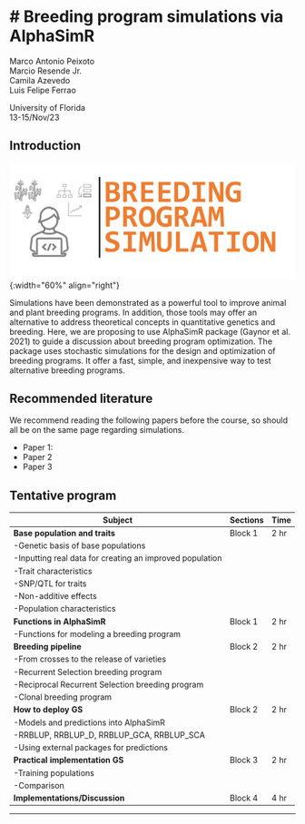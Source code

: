 # # Breeding program simulations via AlphaSimR  

Marco Antonio Peixoto  
Marcio Resende Jr.  
Camila Azevedo  
Luis Felipe Ferrao  

University of Florida  
13-15/Nov/23


## **Introduction**

![Imputation](../../assets/images/Picture1.png){:width="60%" align="right"}  

Simulations have been demonstrated as a powerful tool to improve animal and plant breeding programs. In addition, those tools may offer an alternative to address theoretical concepts in quantitative genetics and breeding. Here, we are proposing to use AlphaSimR package (Gaynor et al. 2021) to guide a discussion about breeding program optimization. The package uses stochastic simulations for the design and optimization of breeding programs. It offer a fast, simple, and inexpensive way to test alternative breeding programs.


## **Recommended literature**

We recommend reading the following papers before the course, so should all be on the same page regarding simulations.

- Paper 1:
- Paper 2
- Paper 3


## **Tentative program**

| Subject                                                  | Sections  | Time  |
|----------------------------------------------------------|-----------|-------|
|**Base population and traits**                            |  Block 1  |  2 hr |
| -Genetic basis of base populations                       |                | 
| -Inputting real data for creating an improved population |                 |
| -Trait characteristics                                   |                 |
| -SNP/QTL for traits                                      |                |
| -Non-additive effects                                    |                 |
| -Population characteristics                              |                |
| **Functions in AlphaSimR**                                | Block 1   | 2 hr  |
| -Functions for modeling a breeding program               |           |       |
| **Breeding pipeline**                                     | Block 2   | 2 hr  |
| -From crosses to the release of varieties                     |           |       |
| -Recurrent Selection breeding program                     |           |       |
| -Reciprocal Recurrent Selection breeding program          |           |       |
| -Clonal breeding program                                  |           |       |
| **How to deploy GS**                                     | Block 2   | 2 hr  |
| -Models and predictions into AlphaSimR                |           |       |
| -RRBLUP, RRBLUP_D, RRBLUP_GCA, RRBLUP_SCA             |           |       |
| -Using external packages for predictions            |           |       |
| **Practical implementation GS**                          | Block 3   | 2 hr  |
| -Training populations                                 |           |       |
| -Comparison                                           |           |       |
| **Implementations/Discussion**                           | Block 4   | 4 hr  |


***
